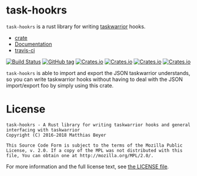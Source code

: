 # task-hookrs

`task-hookrs` is a rust library for writing
[taskwarrior](https://taskwarrior.org) hooks.

* [crate](https://crates.io/crates/task-hookrs/)
* [Documentation](https://matthiasbeyer.github.io/task-hookrs/task_hookrs/index.html)
* [travis-ci](https://travis-ci.org/matthiasbeyer/task-hookrs)

[![Build Status](https://travis-ci.org/matthiasbeyer/task-hookrs.svg?branch=master)](https://travis-ci.org/matthiasbeyer/task-hookrs)
[![GitHub tag](https://img.shields.io/github/tag/matthiasbeyer/task-hookrs.svg?maxAge=2592000)]()
[![Crates.io](https://img.shields.io/crates/v/task-hookrs.svg?maxAge=2592000)]()
[![Crates.io](https://img.shields.io/crates/d/task-hookrs.svg?maxAge=2592000)]()
[![Crates.io](https://img.shields.io/crates/dv/task-hookrs.svg?maxAge=2592000)]()
[![Crates.io](https://img.shields.io/crates/l/task-hookrs.svg?maxAge=2592000)]()

`task-hookrs` is able to import and export the JSON taskwarrior understands, so
you can write taskwarrior hooks without having to deal with the JSON
import/export foo by simply using this crate.

# License

    task-hookrs - A Rust library for writing taskwarrior hooks and general interfacing with taskwarrior
    Copyright (C) 2016-2018 Matthias Beyer

    This Source Code Form is subject to the terms of the Mozilla Public
    License, v. 2.0. If a copy of the MPL was not distributed with this
    file, You can obtain one at http://mozilla.org/MPL/2.0/.

For more information and the full license text, see
[the LICENSE file](./LICENSE).
